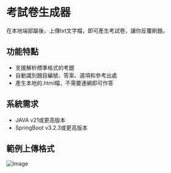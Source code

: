# 考試卷生成器
在本地端部屬後，上傳txt文字檔，即可產生考試卷，讓你反覆刷題。

## 功能特點
- 支援解析標準格式的考題
- 自動識別題目編號、答案、選項和參考出處
- 產生本地的.html檔，不需要連網即可作答

## 系統需求
- JAVA v21或更高版本
- SpringBoot v3.2.3或更高版本

## 範例上傳格式
![Image](https://github.com/user-attachments/assets/6e2ec8e3-04f0-4803-a150-77b27e4b21b6)